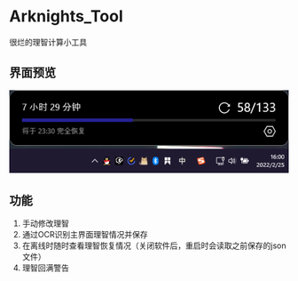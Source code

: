 # Arknights_Tool
很烂的理智计算小工具

## 界面预览
![image](https://github.com/KINOVE/Arknighs_Tool/blob/main/Arknights_Tool/images/1.png)

## 功能
1. 手动修改理智
2. 通过OCR识别主界面理智情况并保存
3. 在离线时随时查看理智恢复情况（关闭软件后，重启时会读取之前保存的json文件）
4. 理智回满警告
